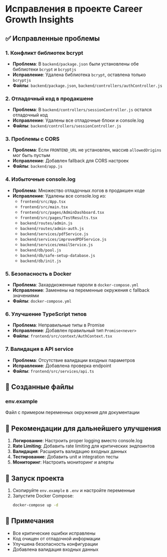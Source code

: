# Исправления в проекте Career Growth Insights

## ✅ Исправленные проблемы

### 1. Конфликт библиотек bcrypt
- **Проблема**: В `backend/package.json` были установлены обе библиотеки `bcrypt` и `bcryptjs`
- **Исправление**: Удалена библиотека `bcrypt`, оставлена только `bcryptjs`
- **Файлы**: `backend/package.json`, `backend/controllers/authController.js`

### 2. Отладочный код в продакшене
- **Проблема**: В `backend/controllers/sessionController.js` остался отладочный код
- **Исправление**: Удалены все отладочные блоки и console.log
- **Файлы**: `backend/controllers/sessionController.js`

### 3. Проблемы с CORS
- **Проблема**: Если `FRONTEND_URL` не установлен, массив `allowedOrigins` мог быть пустым
- **Исправление**: Добавлен fallback для CORS настроек
- **Файлы**: `backend/app.js`

### 4. Избыточные console.log
- **Проблема**: Множество отладочных логов в продакшен коде
- **Исправление**: Удалены все console.log из:
  - `frontend/src/App.tsx`
  - `frontend/src/main.tsx`
  - `frontend/src/pages/AdminDashboard.tsx`
  - `frontend/src/pages/TestResults.tsx`
  - `backend/routes/admin.js`
  - `backend/routes/admin-auth.js`
  - `backend/services/pdfService.js`
  - `backend/services/improvedPDFService.js`
  - `backend/services/emailService.js`
  - `backend/db/pool.js`
  - `backend/db/safe-setup-database.js`
  - `backend/db/init.js`

### 5. Безопасность в Docker
- **Проблема**: Захардкоженные пароли в `docker-compose.yml`
- **Исправление**: Заменены на переменные окружения с fallback значениями
- **Файлы**: `docker-compose.yml`

### 6. Улучшение TypeScript типов
- **Проблема**: Неправильные типы в Promise
- **Исправление**: Добавлен правильный тип `Promise<never>`
- **Файлы**: `frontend/src/context/AuthContext.tsx`

### 7. Валидация в API service
- **Проблема**: Отсутствие валидации входных параметров
- **Исправление**: Добавлена проверка endpoint
- **Файлы**: `frontend/src/services/api.ts`

## 📁 Созданные файлы

### env.example
Файл с примером переменных окружения для документации

## 🔧 Рекомендации для дальнейшего улучшения

1. **Логирование**: Настроить proper logging вместо console.log
2. **Rate Limiting**: Добавить rate limiting для критических эндпоинтов
3. **Валидация**: Расширить валидацию входных данных
4. **Тестирование**: Добавить unit и integration тесты
5. **Мониторинг**: Настроить мониторинг и алерты

## 🚀 Запуск проекта

1. Скопируйте `env.example` в `.env` и настройте переменные
2. Запустите Docker Compose:
   ```bash
   docker-compose up -d
   ```

## 📝 Примечания

- Все критические ошибки исправлены
- Код очищен от отладочной информации
- Улучшена безопасность конфигурации
- Добавлена валидация входных данных 